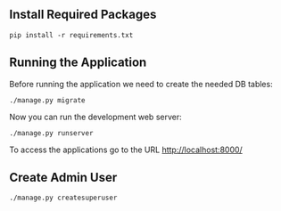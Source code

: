 
## Install Required Packages

    pip install -r requirements.txt

## Running the Application

Before running the application we need to create the needed DB tables:

    ./manage.py migrate

Now you can run the development web server:

    ./manage.py runserver

To access the applications go to the URL <http://localhost:8000/>

## Create Admin User

    ./manage.py createsuperuser

